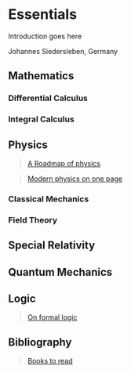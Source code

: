 # Essentials

Introduction goes here

Johannes Siedersleben, Germany

## Mathematics

### Differential Calculus

### Integral Calculus

## Physics

> [A Roadmap of physics](content/25-physics-roadmap.pdf)

> [Modern physics on one page](content/29-physics-one-page.pdf)


### Classical Mechanics


### Field Theory


## Special Relativity


## Quantum Mechanics

## Logic

> [On formal logic](content/30-formal-logic.pdf)


## Bibliography

> [Books to read](content/0-bibliography.md)


